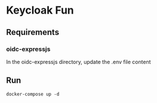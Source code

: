# Keycloak Fun

## Requirements
### oidc-expressjs
In the oidc-expressjs directory, update the .env file content

## Run

```
docker-compose up -d
```
